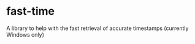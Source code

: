 # fast-time
A library to help with the fast retrieval of accurate timestamps (currently Windows only)
